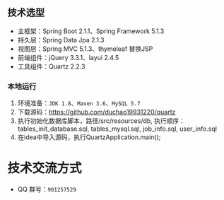 ## 

## 技术选型

* 主框架：Spring Boot 2.1.1、Spring Framework 5.1.3
* 持久层：Spring Data Jpa 2.1.3
* 视图层：Spring MVC 5.1.3、thymeleaf 替换JSP
* 前端组件：jQuery 3.3.1、layui 2.4.5
* 工具组件：Quartz 2.2.3

### 本地运行

1. 环境准备：`JDK 1.8`、`Maven 3.6`、`MySQL 5.7`
2. 下载源码：<https://github.com/duchao19931220/quartz>
3. 执行初始化数据库脚本，路径/src/resources/db, 
    执行顺序：
    tables_init_database.sql, 
    tables_mysql.sql,
    job_info.sql, 
    user_info.sql
4. 在idea中导入源码，执行QuartzApplication.main();

# 技术交流方式

* QQ 群号：`901257529`
